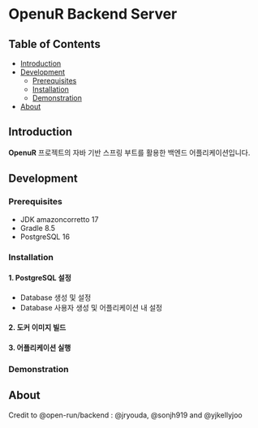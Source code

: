 # OpenuR Backend Server

## Table of Contents

- [Introduction](#introduction)
- [Development](#development)
  - [Prerequisites](#prerequisites)
  - [Installation](#installation)
  - [Demonstration](#demonstration)
- [About](#about)

## Introduction

**OpenuR** 프로젝트의 자바 기반 스프링 부트를 활용한 백엔드 어플리케이션입니다. 

## Development

### Prerequisites

- JDK amazoncorretto 17
- Gradle 8.5
- PostgreSQL 16

### Installation

#### 1. PostgreSQL 설정

* Database 생성 및 설정
* Database 사용자 생성 및 어플리케이션 내 설정

#### 2. 도커 이미지 빌드

#### 3. 어플리케이션 실행

### Demonstration

## About
Credit to @open-run/backend : @jryouda, @sonjh919 and @yjkellyjoo
